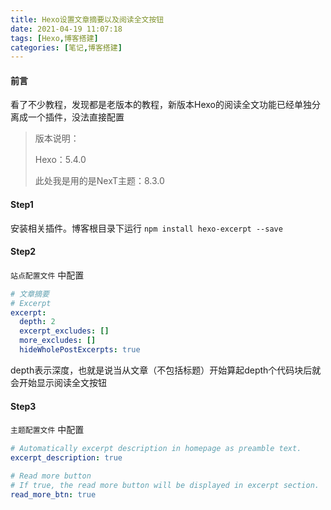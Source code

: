 ```yaml
---
title: Hexo设置文章摘要以及阅读全文按钮
date: 2021-04-19 11:07:18
tags: [Hexo,博客搭建]
categories: [笔记,博客搭建]
---
```

#### 前言

看了不少教程，发现都是老版本的教程，新版本Hexo的阅读全文功能已经单独分离成一个插件，没法直接配置

> 版本说明：
>
> Hexo：5.4.0
>
> 此处我是用的是NexT主题：8.3.0

#### Step1

安装相关插件。博客根目录下运行 `npm install hexo-excerpt --save`

#### Step2

`站点配置文件` 中配置

```yaml
# 文章摘要
# Excerpt
excerpt:
  depth: 2
  excerpt_excludes: []
  more_excludes: []
  hideWholePostExcerpts: true
```

depth表示深度，也就是说当从文章（不包括标题）开始算起depth个代码块后就会开始显示阅读全文按钮

#### Step3

`主题配置文件` 中配置

```yaml
# Automatically excerpt description in homepage as preamble text.
excerpt_description: true

# Read more button
# If true, the read more button will be displayed in excerpt section.
read_more_btn: true
```
